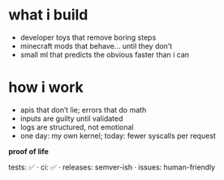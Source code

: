 # what i build
- developer toys that remove boring steps
- minecraft mods that behave… until they don’t
- small ml that predicts the obvious faster than i can

# how i work
- apis that don’t lie; errors that do math
- inputs are guilty until validated
- logs are structured, not emotional
- one day: my own kernel; today: fewer syscalls per request

**proof of life**

tests: ✅ · ci: ✅ · releases: semver-ish · issues: human-friendly
